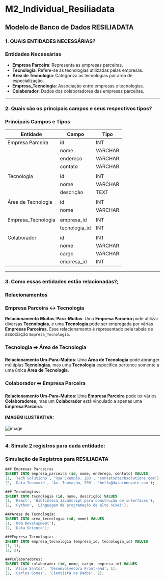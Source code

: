 # M2_Individual_Resiliadata

## Modelo de Banco de Dados RESILIADATA

### 1. QUAIS ENTIDADES NECESSÁRIAS?
### Entidades Necessárias
- **Empresa Parceira**: Representa as empresas parceiras.
- **Tecnologia**: Refere-se às tecnologias utilizadas pelas empresas.
- **Área de Tecnologia**: Categoriza as tecnologias por área de especialização.
- **Empresa_Tecnologia**: Associação entre empresas e tecnologias.
- **Colaborador**: Dados dos colaboradores das empresas parceiras.
  
------------------------------
  
### 2. Quais são os principais campos e seus respectivos tipos?
### Principais Campos e Tipos
| Entidade            | Campo       | Tipo    |
|---------------------|-------------|---------|
| Empresa Parceira    | id          | INT     |
|                     | nome        | VARCHAR |
|                     | endereço    | VARCHAR |
|                     | contato     | VARCHAR |
|                     |             |         |
| Tecnologia          | id          | INT     |
|                     | nome        | VARCHAR |
|                     | descrição   | TEXT    |
|                     |             |         |
| Área de Tecnologia  | id          | INT     |
|                     | nome        | VARCHAR |
|                     |             |         |
| Empresa_Tecnologia  | empresa_id  | INT     |
|                     | tecnologia_id| INT     |
|                     |             |         |
| Colaborador         | id          | INT     |
|                     | nome        | VARCHAR |
|                     | cargo       | VARCHAR |
|                     | empresa_id  | INT     |

------------------------------

### 3. Como essas entidades estão relacionadas?;
### Relacionamentos
### Empresa Parceira ↔️ Tecnologia
**Relacionamento Muitos-Para-Muitos**: Uma **Empresa Parceira** pode utilizar diversas **Tecnologias**, e uma **Tecnologia** pode ser empregada por várias **Empresas Parceiras**. Esse relacionamento é representado pela tabela de associação `Empresa_Tecnologia`.

### Tecnologia ➡️ Área de Tecnologia
**Relacionamento Um-Para-Muitos**: Uma **Área de Tecnologia** pode abranger múltiplas **Tecnologias**, mas uma **Tecnologia** específica pertence somente a uma única **Área de Tecnologia**.

### Colaborador ➡️ Empresa Parceira
**Relacionamento Um-Para-Muitos**: Uma **Empresa Parceira** pode ter vários **Colaboradores**, mas um **Colaborador** está vinculado a apenas uma **Empresa Parceira**.
 #### IMAGEM ILUSTRATIVA:

 ![image](https://github.com/Marlon-Dantas/meu-teste-git/assets/92075470/efa1051a-7301-4ff5-89cd-3a0774748a0d)

------------------------------

### 4. Simule 2 registros para cada entidade:
### Simulação de Registros para RESILIADATA

```sql
### Empresas Parceiras
INSERT INTO empresa_parceira (id, nome, endereço, contato) VALUES
(1, 'Tech Solutions', 'Rua Exemplo, 100', 'contato@techsolutions.com'),
(2, 'Data Innovate', 'Av. Inovação, 200', 'hello@datainnovate.com');

### Tecnologias:
INSERT INTO tecnologia (id, nome, descrição) VALUES
(1, 'React', 'Biblioteca JavaScript para construção de interfaces'),
(2, 'Python', 'Linguagem de programação de alto nível');

###Áreas de Tecnologia:
INSERT INTO area_tecnologia (id, nome) VALUES
(1, 'Web Development'),
(2, 'Data Science');

###Empresa_Tecnologia:
INSERT INTO empresa_tecnologia (empresa_id, tecnologia_id) VALUES
(1, 1),
(2, 2);

###Colaboradores:
INSERT INTO colaborador (id, nome, cargo, empresa_id) VALUES
(1, 'Alice Santos', 'Desenvolvedora Front-end', 1),
(2, 'Carlos Gomes', 'Cientista de Dados', 2);

